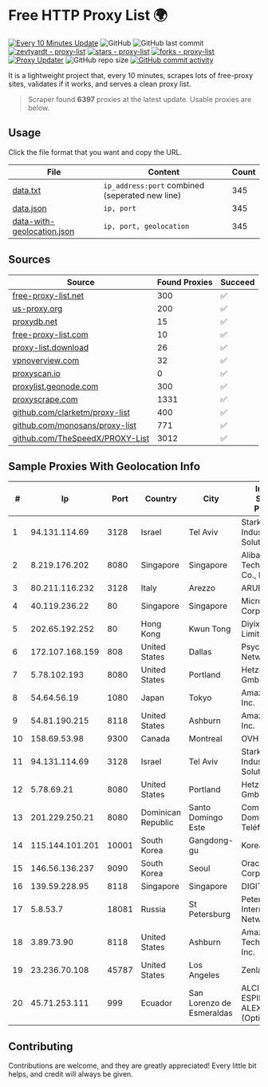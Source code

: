 
# Free HTTP Proxy List 🌍

[![Every 10 Minutes Update](https://github.com/mertguvencli/http-proxy-list/actions/workflows/main.yml/badge.svg?branch=main)](https://github.com/mertguvencli/http-proxy-list/actions/workflows/main.yml)
![GitHub](https://img.shields.io/github/license/mertguvencli/http-proxy-list)
![GitHub last commit](https://img.shields.io/github/last-commit/mertguvencli/http-proxy-list)
[![zevtyardt - proxy-list](https://img.shields.io/static/v1?label=zevtyardt&message=proxy-list&color=blue&logo=github)](https://github.com/zevtyardt/proxy-list "Go to GitHub repo")
[![stars - proxy-list](https://img.shields.io/github/stars/zevtyardt/proxy-list?style=social)](https://github.com/zevtyardt/proxy-list)
[![forks - proxy-list](https://img.shields.io/github/forks/zevtyardt/proxy-list?style=social)](https://github.com/zevtyardt/proxy-list)
[![Proxy Updater](https://github.com/zevtyardt/proxy-list/workflows/Proxy%20Updater/badge.svg)](https://github.com/zevtyardt/proxy-list/actions?query=workflow:"Proxy+Updater")
![GitHub repo size](https://img.shields.io/github/repo-size/zevtyardt/proxy-list)
[![GitHub commit activity](https://img.shields.io/github/commit-activity/m/zevtyardt/proxy-list?logo=commits)](https://github.com/zevtyardt/proxy-list/commits/main)

It is a lightweight project that, every 10 minutes, scrapes lots of free-proxy sites, validates if it works, and serves a clean proxy list.

> Scraper found **6397** proxies at the latest update. Usable proxies are below.

## Usage

Click the file format that you want and copy the URL.

|File|Content|Count|
|----|-------|-----|
|[data.txt](https://raw.githubusercontent.com/mertguvencli/http-proxy-list/main/proxy-list/data.txt)|`ip_address:port` combined (seperated new line)|345|
|[data.json](https://raw.githubusercontent.com/mertguvencli/http-proxy-list/main/proxy-list/data.json)|`ip, port`|345|
|[data-with-geolocation.json](https://raw.githubusercontent.com/mertguvencli/http-proxy-list/main/proxy-list/data-with-geolocation.json)|`ip, port, geolocation`|345|

## Sources

|Source|Found Proxies|Succeed|
|------|-------------|-------|
|[free-proxy-list.net](https://free-proxy-list.net)|300|✅|
|[us-proxy.org](https://www.us-proxy.org)|200|✅|
|[proxydb.net](http://proxydb.net)|15|✅|
|[free-proxy-list.com](https://free-proxy-list.com/?page=&port=&type%5B%5D=http&type%5B%5D=https&up_time=0&search=Search)|10|✅|
|[proxy-list.download](https://www.proxy-list.download/HTTP)|26|✅|
|[vpnoverview.com](https://vpnoverview.com/privacy/anonymous-browsing/free-proxy-servers)|32|✅|
|[proxyscan.io](https://www.proxyscan.io)|0|✅|
|[proxylist.geonode.com](https://proxylist.geonode.com/api/proxy-list?limit=300&page=1&sort_by=lastChecked&sort_type=desc&protocols=http,https)|300|✅|
|[proxyscrape.com](https://api.proxyscrape.com/v2/?request=displayproxies&protocol=http&timeout=10000&country=all&ssl=all&anonymity=all)|1331|✅|
|[github.com/clarketm/proxy-list](https://raw.githubusercontent.com/clarketm/proxy-list/master/proxy-list-raw.txt)|400|✅|
|[github.com/monosans/proxy-list](https://raw.githubusercontent.com/monosans/proxy-list/main/proxies/http.txt)|771|✅|
|[github.com/TheSpeedX/PROXY-List](https://raw.githubusercontent.com/TheSpeedX/PROXY-List/master/http.txt)|3012|✅|


## Sample Proxies With Geolocation Info

|#|Ip|Port|Country|City|Internet Service Provider|
|-|--|----|-------|----|-------------------------|
|1|94.131.114.69|3128|Israel|Tel Aviv|Stark Industries Solutions LTD|
|2|8.219.176.202|8080|Singapore|Singapore|Alibaba (US) Technology Co., Ltd.|
|3|80.211.116.232|3128|Italy|Arezzo|ARUBA|
|4|40.119.236.22|80|Singapore|Singapore|Microsoft Corporation|
|5|202.65.192.252|80|Hong Kong|Kwun Tong|Diyixian.com Limited|
|6|172.107.168.159|808|United States|Dallas|Psychz Networks|
|7|5.78.102.193|8080|United States|Portland|Hetzner Online GmbH|
|8|54.64.56.19|1080|Japan|Tokyo|Amazon.com, Inc.|
|9|54.81.190.215|8118|United States|Ashburn|Amazon.com, Inc.|
|10|158.69.53.98|9300|Canada|Montreal|OVH SAS|
|11|94.131.114.69|3128|Israel|Tel Aviv|Stark Industries Solutions LTD|
|12|5.78.69.21|8080|United States|Portland|Hetzner Online GmbH|
|13|201.229.250.21|8080|Dominican Republic|Santo Domingo Este|Compañía Dominicana de Teléfonos S. A.|
|14|115.144.101.201|10001|South Korea|Gangdong-gu|Korea Telecom|
|15|146.56.136.237|9090|South Korea|Seoul|Oracle Corporation|
|16|139.59.228.95|8118|Singapore|Singapore|DIGITALOCEAN|
|17|5.8.53.7|18081|Russia|St Petersburg|Petersburg Internet Network ltd|
|18|3.89.73.90|8118|United States|Ashburn|Amazon Technologies Inc.|
|19|23.236.70.108|45787|United States|Los Angeles|Zenlayer Inc|
|20|45.71.253.111|999|Ecuador|San Lorenzo de Esmeraldas|ALCIVAR ESPIN DANNY ALEXANDER (OptiCom)|



## Contributing

Contributions are welcome, and they are greatly appreciated! Every
little bit helps, and credit will always be given.

